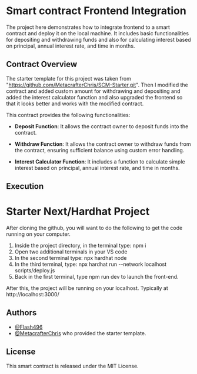# Smart contract Frontend Integration 

The project here demonstrates how to integrate frontend to a smart contract and deploy it on the local machine.
It includes basic functionalities for depositing and withdrawing funds and also for calculating interest based on principal, annual interest rate, and time in months.

## Contract Overview

The starter template for this project was taken from "https://github.com/MetacrafterChris/SCM-Starter.git". Then I modified the contract and added custom amount for withdrawing and depositing and added the interest calculator function and also upgraded the frontend so that it looks better and works with the modified contract.

This contract provides the following functionalities:

- **Deposit Function**: It allows the contract owner to deposit funds into the contract.
  
- **Withdraw Function**: It allows the contract owner to withdraw funds from the contract, ensuring sufficient balance using custom error handling.

- **Interest Calculator Function**: It includes a function to calculate simple interest based on principal, annual interest rate, and time in months.


## Execution
# Starter Next/Hardhat Project

After cloning the github, you will want to do the following to get the code running on your computer.

1. Inside the project directory, in the terminal type: npm i
2. Open two additional terminals in your VS code
3. In the second terminal type: npx hardhat node
4. In the third terminal, type: npx hardhat run --network localhost scripts/deploy.js
5. Back in the first terminal, type npm run dev to launch the front-end.

After this, the project will be running on your localhost. 
Typically at http://localhost:3000/

## Authors

- [@Flash496](https://github.com/Flash496)
- [@MetacrafterChris](https://github.com/metacrafterchris) who provided the starter template.

## License

This smart contract is released under the MIT License.
